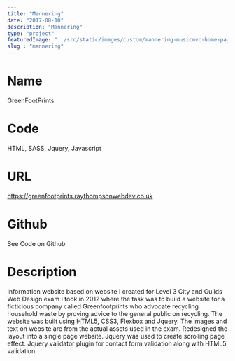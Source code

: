 ```yaml
---
title: "Mannering"
date: "2017-08-10"
description: "Mannering"
type: "project"
featuredImage: "../src/static/images/custom/mannering-musicmvc-home-page-custom-large.png"
slug : "mannering"
---
```



# Name
GreenFootPrints

# Code
HTML, SASS, Jquery, Javascript

# URL
https://greenfootprints.raythompsonwebdev.co.uk

# Github
See Code on Github

# Description
Information website based on website I created for Level 3 City and Guilds Web Design exam I took in 2012 where the task was to build a website for a ficticious company called Greenfootprints who advocate recycling household waste by proving advice to the general public on recycling. The website was built using HTML5, CSS3, Flexbox and Jquery. The images and text on website are from the actual assets used in the exam. Redesigned the layout into a single page website. Jquery was used to create scrolling page effect. Jquery validator plugin for contact form validation along with HTML5 validation.